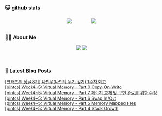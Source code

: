 
###  🐱 github stats  

<div id="main" align="center">
    <img src="https://github-readme-stats.vercel.app/api?username=Kojaewoong0504&count_private=true&show_icons=true&theme=tokyonight"
        style="height: auto; margin-left: 20px; margin-right: 20px; padding: 10px;"/>
    <img src="https://github-readme-stats.vercel.app/api/top-langs/?username=Kojaewoong0504&layout=compact"   
        style="height: auto; margin-left: 20px; margin-right: 20px; padding: 10px;"/>
</div>

###  💁‍♀️ About Me  
<p align="center">
    <a href="https://www.gowoong.com/"><img src="https://img.shields.io/badge/Blog-FF5722?style=flat-square&logo=Blogger&logoColor=white"/></a>
    <a href="mailto:jaewoong.ko0504@gmail.com"><img src="https://img.shields.io/badge/Gmail-d14836?style=flat-square&logo=Gmail&logoColor=white&link=ilovefran.ofm@gmail.com"/></a>
</p>

<br>

### 📕 Latest Blog Posts   

<a href ="https://www.gowoong.com/180"> [크래프톤 정글 8기] 나만무(나만의 무기 갖기) 1주차 회고 </a> <br>
<a href ="https://www.gowoong.com/179"> [pintos] Week4~5: Virtual Memory - Part.9 Copy-On-Write </a> <br>
<a href ="https://www.gowoong.com/178"> [pintos] Week4~5: Virtual Memory - Part.7 페이지 교체 및 구현 완료를 위한 수정 </a> <br>
<a href ="https://www.gowoong.com/177"> [pintos] Week4~5: Virtual Memory - Part.6 Swap In/Out </a> <br>
<a href ="https://www.gowoong.com/176"> [pintos] Week4~5: Virtual Memory - Part.5 Memory Mapped Files </a> <br>
<a href ="https://www.gowoong.com/175"> [pintos] Week4~5: Virtual Memory - Part.4 Stack Growth </a> <br>
